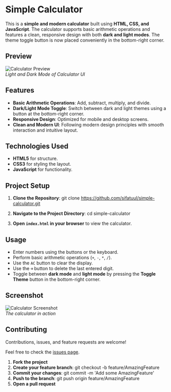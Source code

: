 # Simple Calculator

This is a **simple and modern calculator** built using **HTML, CSS, and JavaScript**. The calculator supports basic arithmetic operations and features a clean, responsive design with both **dark and light modes**. The theme toggle button is now placed conveniently in the bottom-right corner.

## Preview

![Calculator Preview](https://via.placeholder.com/600x400)  
*Light and Dark Mode of Calculator UI*

## Features

- **Basic Arithmetic Operations**: Add, subtract, multiply, and divide.
- **Dark/Light Mode Toggle**: Switch between dark and light themes using a button at the bottom-right corner.
- **Responsive Design**: Optimized for mobile and desktop screens.
- **Clean and Modern UI**: Following modern design principles with smooth interaction and intuitive layout.

## Technologies Used

- **HTML5** for structure.
- **CSS3** for styling the layout.
- **JavaScript** for functionality.

## Project Setup

1. **Clone the Repository**:
   git clone https://github.com/sifatuul/simple-calculator.git
   
2. **Navigate to the Project Directory**:
   cd simple-calculator

3. **Open `index.html` in your browser** to view the calculator.

## Usage

- Enter numbers using the buttons or the keyboard.
- Perform basic arithmetic operations (`+`, `-`, `*`, `/`).
- Use the `AC` button to clear the display.
- Use the `⌫` button to delete the last entered digit.
- Toggle between **dark mode** and **light mode** by pressing the **Toggle Theme** button in the bottom-right corner.

## Screenshot

![Calculator Screenshot](https://via.placeholder.com/600x400)  
*The calculator in action*

## Contributing

Contributions, issues, and feature requests are welcome!

Feel free to check the [issues page](https://github.com/sifatuul/simple-calculator/issues).

1. **Fork the project**
2. **Create your feature branch**:
   git checkout -b feature/AmazingFeature
3. **Commit your changes**:
   git commit -m 'Add some AmazingFeature'
4. **Push to the branch**:
   git push origin feature/AmazingFeature
5. **Open a pull request**
